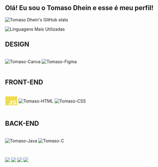## Olá! Eu sou o Tomaso Dhein e esse é meu perfil!

![Tomaso Dhein's GitHub stats](https://github-readme-stats.vercel.app/api?username=tomasodhein&show_icons=true&theme=github)

![Linguagens Mais Utilizadas](https://github-readme-stats.vercel.app/api/top-langs/?username=tomasodhein&layout=compact&theme=github)

## DESIGN
<div style="display: inline_block"><br>
  <img align="center" alt="Tomaso-Canva" height="30" width="40" src="https://cdn.jsdelivr.net/gh/devicons/devicon@latest/icons/canva/canva-original.svg"/>
  <img align="center" alt="Tomaso-Figma" height="30" width="40" src="https://cdn.jsdelivr.net/gh/devicons/devicon@latest/icons/figma/figma-original.svg">
</div><br>

## FRONT-END
<div style="display: inline_block"><br>
  <img align="center" alt="Tomaso-Js" height="30" width="40" src="https://raw.githubusercontent.com/devicons/devicon/master/icons/javascript/javascript-plain.svg">
  <img align="center" alt="Tomaso-HTML" height="30" width="40" src="https://cdn.jsdelivr.net/gh/devicons/devicon@latest/icons/html5/html5-original.svg"/>
  <img align="center" alt="Tomaso-CSS" height="30" width="40" src="https://cdn.jsdelivr.net/gh/devicons/devicon@latest/icons/css3/css3-original.svg"/>
</div><br>

## BACK-END
<div style="display: inline_block"><br>
  <img align="center" alt="Tomaso-Java" height="30" width="40" src="https://cdn.jsdelivr.net/gh/devicons/devicon@latest/icons/java/java-original.svg"/>
  <img align="center" alt="Tomaso-C" height="30" width="40" src="https://cdn.jsdelivr.net/gh/devicons/devicon@latest/icons/c/c-original.svg"/>
</div><br>

  ##
 
<div> 
  <a href="https://www.instagram.com/_totidhein/" target="_blank"><img src="https://img.shields.io/badge/-Instagram-%23E4405F?style=for-the-badge&logo=instagram&logoColor=white" target="_blank"></a>
  <a href="https://discord.gg" target="_blank"><img src="https://img.shields.io/badge/Discord-7289DA?style=for-the-badge&logo=discord&logoColor=white" target="_blank"></a> 
  <a href = "mailto:tomasocorreadhein@gmail.com"><img src="https://img.shields.io/badge/-Gmail-%23333?style=for-the-badge&logo=gmail&logoColor=white" target="_blank"></a>
  <a href="https://www.linkedin.com/in/tomaso-henrique-corr%C3%AAa-dhein-4939ba326/" target="_blank"><img src="https://img.shields.io/badge/-LinkedIn-%230077B5?style=for-the-badge&logo=linkedin&logoColor=white" 
  target="_blank"></a> 
</div>
